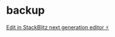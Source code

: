 # backup

[Edit in StackBlitz next generation editor ⚡️](https://stackblitz.com/~/github.com/tempt9008/backup)